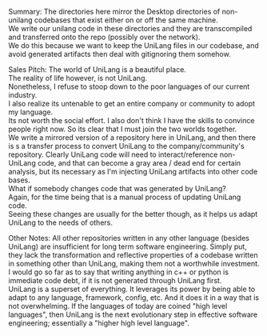 Summary:
The directories here mirror the Desktop directories of non-unilang codebases that exist either on or off the same machine.  
We write our unilang code in these directories and they are transcompiled and transferred onto the repo (possibly over the network).  
We do this because we want to keep the UniLang files in our codebase, and avoid generated artifacts then deal with gitignoring them somehow.

Sales Pitch:
The world of UniLang is a beautiful place.  
The reality of life however, is not UniLang.  
Nonetheless, I refuse to stoop down to the poor languages of our current industry.  
I also realize its untenable to get an entire company or community to adopt my language.  
Its not worth the social effort.  I also don't think I have the skills to convince people right now.
So its clear that I must join the two worlds together.  
We write a mirrored version of a repository here in UniLang, and then there is s a transfer process
to convert UniLang to the company/community's repository.  Clearly UniLang code will need to interact/reference non-UniLang
code, and that can become a gray area / dead end for certain analysis, but its necessary as I'm injecting UniLang artifacts into other code bases.  
What if somebody changes code that was generated by UniLang?  
Again, for the time being that is a manual process of updating UniLang code.  
Seeing these changes are usually for the better though, as it helps us adapt UniLang to the needs of others.

Other Notes:
All other repositories written in any other language (besides UniLang) are insufficient for long term software engineering.
Simply put, they lack the transformation and reflective properties of a codebase written in something other than UniLang, making them not a worthwhile investment.
I would go so far as to say that writing anything in c++ or python is immediate code debt, if it is not generated through UniLang first.  
UniLang is a superset of everything.  It leverages its power by being able to adapt to any language, framework, config, etc.
And it does it in a way that is not overwhelming.  If the languages of today are coined "high level languages", then UniLang is the next
evolutionary step in effective software engineering; essentially a "higher high level language".
